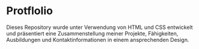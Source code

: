 # Protflolio
Dieses Repository wurde unter Verwendung von HTML und CSS entwickelt und präsentiert eine Zusammenstellung meiner Projekte, Fähigkeiten, Ausbildungen und Kontaktinformationen in einem ansprechenden Design.

